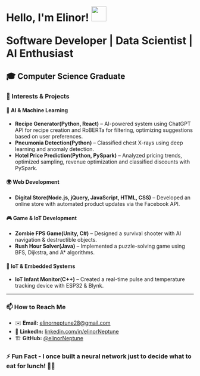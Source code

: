 <h1> Hello, I'm Elinor! 
    <img src="https://raw.githubusercontent.com/kaueMarques/kaueMarques/master/hi.gif" height="40px" style="max-width: 50%; display: inline-block;" data-target="animated-image.originalImage">
<p>Software Developer | Data Scientist | AI Enthusiast</p>
</h1>
<h2>
🎓 Computer Science Graduate 
</h2>


### 👀 Interests & Projects  

####  🧠 **AI & Machine Learning**  
- **Recipe Generator(Python, React)** – AI-powered system using ChatGPT API for recipe creation and RoBERTa for filtering, optimizing suggestions based on user preferences.
- **Pneumonia Detection(Python)** – Classified chest X-rays using deep learning and anomaly detection.  
- **Hotel Price Prediction(Python, PySpark)** – Analyzed pricing trends, optimized sampling, revenue optimization and classified discounts with PySpark.  
    
#### 🌍 **Web Development**  
- **Digital Store(Node.js, jQuery, JavaScript, HTML, CSS)** – Developed an online store with automated product updates via the Facebook API.  

#### 🎮 **Game & IoT Development**  
- **Zombie FPS Game(Unity, C#)** – Designed a survival shooter with AI navigation & destructible objects.
- **Rush Hour Solver(Java)** – Implemented a puzzle-solving game using BFS, Dijkstra, and A* algorithms.
  
#### 🔬 **IoT & Embedded Systems**  
- **IoT Infant Monitor(C++)** – Created a real-time pulse and temperature tracking device with ESP32 & Blynk. 


---

### 📫 How to Reach Me
- ✉️ **Email:** [elinorneptune28@gmail.com](mailto:YourEmail@example.com)
- 🔗 **LinkedIn:** [linkedin.com/in/elinorNeptune](linkedin.com/in/elinor-neptune-8493b0339)
- 🏗️ **GitHub:** [@elinorNeptune](https://github.com/elinorNeptune)
  



### ⚡ Fun Fact - I once built a neural network just to decide what to eat for lunch! 🤖🥗

<!---
elinorNeptune/elinorNeptune is a ✨ special ✨ repository because its `README.md` (this file) appears on your GitHub profile.
You can click the Preview link to take a look at your changes.
--->
